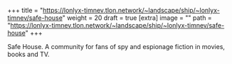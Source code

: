 
+++
title = "https://lonlyx-timnev.tlon.network/~landscape/ship/~lonlyx-timnev/safe-house"
weight = 20
draft = true
[extra]
image = ""
path = "https://lonlyx-timnev.tlon.network/~landscape/ship/~lonlyx-timnev/safe-house"
+++

Safe House. A community for fans of spy and espionage fiction in movies, books and TV.
